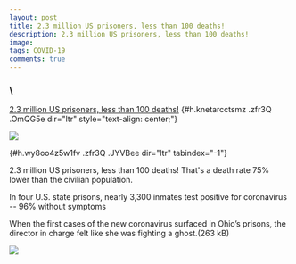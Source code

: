 ```yaml
---
layout: post
title: 2.3 million US prisoners, less than 100 deaths!
description: 2.3 million US prisoners, less than 100 deaths!
image: 
tags: COVID-19
comments: true
---
```


### \
[2.3 million US prisoners, less than 100 deaths!](https://www.google.com/url?q=https%3A%2F%2Fwww.reuters.com%2Farticle%2Fus-health-coronavirus-prisons-testing-in%2Fin-four-u-s-state-prisons-nearly-3300-inmates-test-positive-for-coronavirus-96-without-symptoms-idUSKCN2270RX&sa=D&sntz=1&usg=AFQjCNFb7sxDl2DEIZYrxgnu8ax1-f0SZA) {#h.knetarcctsmz .zfr3Q .OmQG5e dir="ltr" style="text-align: center;"}

[![](https://lh6.googleusercontent.com/4PBkwa0Cmx6ps0-OLOvLUrDWPZhdMXfRzVAcAivhTmQmfBnj7B3sukS1JpSR3KkDfhvQAblIC0Pw6H4jLONp4eqKQnc5nZ7ZdZ76b44GLfxilk41ens=w1280)](https://www.google.com/url?q=https%3A%2F%2Fredcap.med.usc.edu%2Fsurveys%2F%3Fs%3DJ7KEL4YTKT&sa=D&sntz=1&usg=AFQjCNGgmJPVlIxKzdq9Pd16K5HC0kstRQ)

 {#h.wy8oo4z5w1fv .zfr3Q .JYVBee dir="ltr" tabindex="-1"}

[](#h.wy8oo4z5w1fv)

2.3 million US prisoners, less than 100 deaths! That's a death rate 75%
lower than the civilian population.

In four U.S. state prisons, nearly 3,300 inmates test positive for
coronavirus -- 96% without symptoms

When the first cases of the new coronavirus surfaced in Ohio’s prisons,
the director in charge felt like she was fighting a ghost.(263 kB)

![](https://lh5.googleusercontent.com/HSOTP3msO1N-RdKsL20kCgGe5zFCfLp4VA5NA-7BHOPviSPAweIxBba97BqdV53rcRICfxgW7ZBv2Jy5yVUViiPfGQAYHSTKLLnl8aYLw4hrxw3WVE8=w1280)
